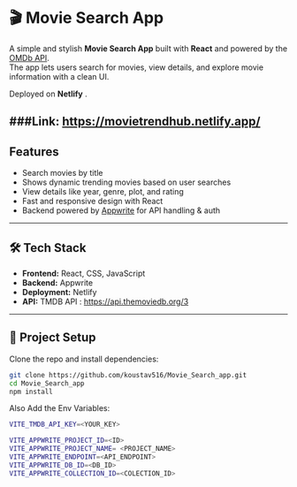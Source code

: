 # 🎬 Movie Search App

A simple and stylish **Movie Search App** built with **React** and powered by the [OMDb API](https://www.omdbapi.com/).  
The app lets users search for movies, view details, and explore movie information with a clean UI.  

Deployed on **Netlify** .

###Link: https://movietrendhub.netlify.app/
---

## Features

-  Search movies by title
-  Shows dynamic trending movies based on user searches
-  View details like year, genre, plot, and rating  
-  Fast and responsive design with React  
-  Backend powered by [Appwrite](https://appwrite.io/) for API handling & auth  

---

## 🛠 Tech Stack

- **Frontend:** React, CSS, JavaScript  
- **Backend:** Appwrite  
- **Deployment:** Netlify  
- **API:** TMDB API : https://api.themoviedb.org/3

---

## 📂 Project Setup

Clone the repo and install dependencies:

```bash
git clone https://github.com/koustav516/Movie_Search_app.git
cd Movie_Search_app
npm install
```

Also Add the Env Variables:
```bash
VITE_TMDB_API_KEY=<YOUR_KEY>

VITE_APPWRITE_PROJECT_ID=<ID>
VITE_APPWRITE_PROJECT_NAME= <PROJECT_NAME>
VITE_APPWRITE_ENDPOINT=<API_ENDPOINT>
VITE_APPWRITE_DB_ID=<DB_ID>
VITE_APPWRITE_COLLECTION_ID=<COLECTION_ID>
